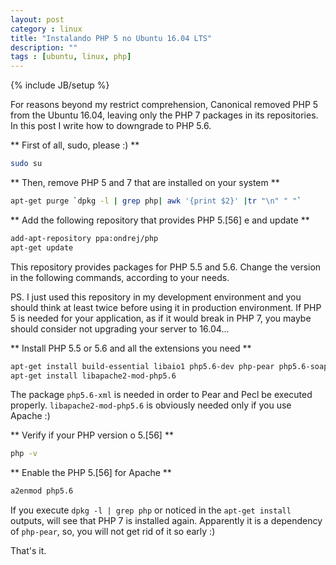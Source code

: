 ```yaml
---
layout: post
category : linux
title: "Instalando PHP 5 no Ubuntu 16.04 LTS"
description: ""
tags : [ubuntu, linux, php]
---
```

{% include JB/setup %}

For reasons beyond my restrict comprehension, Canonical removed PHP 5 from
the Ubuntu 16.04, leaving only the PHP 7 packages in its repositories. In this post
I write how to downgrade to PHP 5.6.

** First of all, sudo, please :) **

```bash
sudo su
```

** Then, remove PHP 5 and 7 that are installed on your system **

```bash
apt-get purge `dpkg -l | grep php| awk '{print $2}' |tr "\n" " "`
```

** Add the following repository that provides PHP 5.[56] e and update **

```bash
add-apt-repository ppa:ondrej/php
apt-get update
```

This repository provides packages for PHP 5.5 and 5.6. Change the version in the
following commands, according to your needs.

PS. I just used this repository in my development environment and you should
think at least twice before using it in production environment. If PHP 5 is
needed for your application, as if it would break in PHP 7, you maybe should
consider not upgrading your server to 16.04...

** Install PHP 5.5 or 5.6 and all the extensions you need **

```bash
apt-get install build-essential libaio1 php5.6-dev php-pear php5.6-soap php5.6-sybase php5.6-gd php5.6-xdebug php5.6-xml
apt-get install libapache2-mod-php5.6
```

The package `php5.6-xml` is needed in order to Pear and Pecl be executed properly.
`libapache2-mod-php5.6` is obviously needed only if you use Apache :)

** Verify if your PHP version o 5.[56] **

```bash
php -v
```

** Enable the PHP 5.[56] for Apache **

```bash
a2enmod php5.6
```

If you execute `dpkg -l | grep php` or noticed in the `apt-get install` outputs,
will see that PHP 7 is installed again. Apparently it is a dependency of
`php-pear`, so, you will not get rid of it so early :)

That's it.
